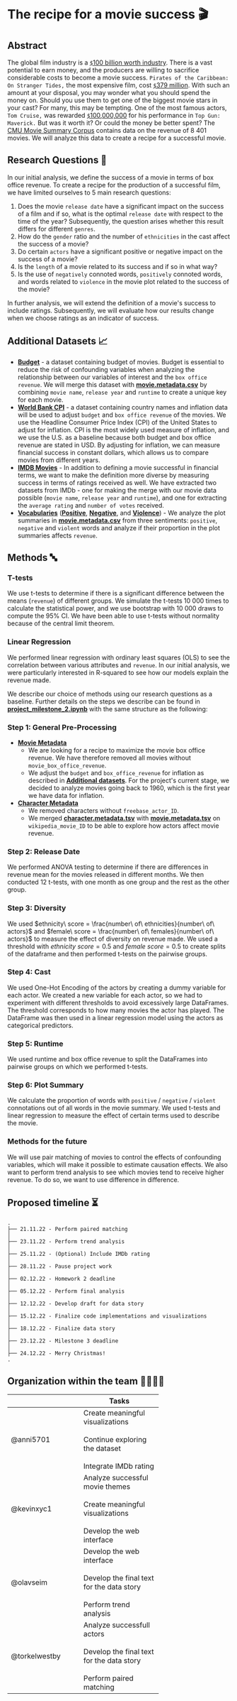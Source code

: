 # The recipe for a movie success 🎬
## Abstract
The global film industry is a [`$`100 billion worth industry](https://en.wikipedia.org/wiki/Film_industry). There is a vast potential to earn money, and the producers are willing to sacrifice considerable costs to become a movie success. `Pirates of the Caribbean: On Stranger Tides,` the most expensive film, cost [`$`379 million](https://en.wikipedia.org/wiki/List_of_most_expensive_films). With such an amount at your disposal, you may wonder what you should spend the money on. Should you use them to get one of the biggest movie stars in your cast? For many, this may be tempting. One of the most famous actors, `Tom Cruise,` was rewarded [`$`100,000,000](https://en.wikipedia.org/wiki/List_of_highest-paid_film_actors) for his performance in `Top Gun: Maverick.` But was it worth it? Or could the money be better spent? The [CMU Movie Summary Corpus](http://www.cs.cmu.edu/~ark/personas/) contains data on the revenue of  8 401 movies. We will analyze this data to create a recipe for a successful movie.

## Research Questions 🔎
In our initial analysis, we define the success of a movie in terms of box office revenue. To create a recipe for the production of a successful film, we have limited ourselves to 5 main research questions:

1. Does the movie `release date` have a significant impact on the success of a film and if so, what is the optimal `release date` with respect to the time of the year? Subsequently, the question arises whether this result differs for different `genres`.
2. How do the `gender` ratio and the number of `ethnicities` in the cast affect the success of a movie?
3. Do certain `actors` have a significant positive or negative impact on the success of a movie?
4. Is the `length` of a movie related to its success and if so in what way?
5. Is the use of `negatively` connoted words, `positively` connoted words, and words related to `violence` in the movie plot related to the success of the movie?

In further analysis, we will extend the definition of a movie's success to include ratings. Subsequently, we will evaluate how our results change when we choose ratings as an indicator of success.


## Additional Datasets 📈
- [**Budget**](https://www.kaggle.com/datasets/rounakbanik/the-movies-dataset?resource=download&select=movies_metadata.csv) - a dataset containing budget of movies. Budget is essential to reduce the risk of confounding variables when analyzing the relationship between our variables of interest and the `box office revenue`. We will merge this dataset with [**movie.metadata.csv**](https://drive.google.com/file/d/18ZLIKZsH41qls54Gy1qSYW1xtovf9Ke9/view?usp=share_link) by combining `movie name`, `release year` and `runtime` to create a unique key for each movie.  
- [**World Bank CPI**](https://data.worldbank.org/indicator/FP.CPI.TOTL.ZG?end=2012&start=1990&view=chart) - a dataset containing country names and inflation data will be used to adjust `budget` and `box office revenue` of the movies. We use the Headline Consumer Price Index (CPI) of the United States to adjust for inflation. CPI is the most widely used measure of inflation, and we use the U.S. as a baseline because both budget and box office revenue are stated in USD. By adjusting for inflation, we can measure financial success in constant dollars, which allows us to compare movies from different years.
- [**IMDB Movies**](https://www.imdb.com/interfaces/) - In addition to defining a movie successful in financial terms, we want to make the definition more diverse by measuring success in terms of ratings received as well. We have extracted two datasets from IMDb - one for making the merge with our movie data possible (`movie name`, `release year` and `runtime`), and one for extracting the `average rating` and `number of votes` received.
- [**Vocabularies**](https://drive.google.com/drive/folders/1-KcpE8cju60CcNXWc_gPZ6x3V8r7T5eH?usp=share_link) ([**Positive**](https://ptrckprry.com/course/ssd/data/positive-words.txt), [**Negative**](https://ptrckprry.com/course/ssd/data/negative-words.txt), and [**Violence**](https://myvocabulary.com/word-list/violence-vocabulary/)) - We analyze the plot summaries in [**movie.metadata.csv**](https://drive.google.com/file/d/18ZLIKZsH41qls54Gy1qSYW1xtovf9Ke9/view?usp=share_link) from three sentiments: `positive`, `negative` and `violent` words and analyze if their proportion in the plot summaries affects `revenue`. 


## Methods 🔤

### T-tests
We use t-tests to determine if there is a significant difference between the means (`revenue`) of different groups. We simulate the t-tests 10 000 times to calculate the statistical power, and we use bootstrap with 10 000 draws to compute the 95% CI. We have been able to use t-tests without normality because of the central limit theorem. 

### Linear Regression
We performed linear regression with ordinary least squares (OLS) to see the correlation between various attributes and `revenue`. In our initial analysis, we were particularly interested in R-squared to see how our models explain the revenue made.

We describe our choice of methods using our research questions as a baseline. Further details on the steps we describe can be found in [**project_milestone_2.ipynb**](https://github.com/epfl-ada/ada-2022-project-teambadass) with the same structure as the following:

### Step 1: General Pre-Processing
- [**Movie Metadata**](https://drive.google.com/file/d/18ZLIKZsH41qls54Gy1qSYW1xtovf9Ke9/view?usp=share_link)
  - We are looking for a recipe to maximize the movie box office revenue. We have therefore removed all movies without `movie_box_office_revenue`.
  -  We adjust the `budget` and `box_office_revenue` for inflation as described in [**Additional datasets**](https://github.com/epfl-ada/ada-2022-project-teambadass/blob/main/README.md). For the project's current stage, we decided to analyze movies going back to 1960, which is the first year we have data for inflation. 
- [**Character Metadata**](https://drive.google.com/file/d/1b3_Jn3bBJl6prrtPagU-Yol-ijFMod2u/view?usp=share_link)
  - We removed characters without `freebase_actor_ID`.
  - We merged [**character.metadata.tsv**](https://drive.google.com/file/d/1b3_Jn3bBJl6prrtPagU-Yol-ijFMod2u/view?usp=share_link) with [**movie.metadata.tsv**](https://drive.google.com/file/d/18ZLIKZsH41qls54Gy1qSYW1xtovf9Ke9/view?usp=share_link) on `wikipedia_movie_ID` to be able to explore how actors affect movie revenue.

### Step 2: Release Date
We performed ANOVA testing to determine if there are differences in revenue mean for the movies released in different months. We then conducted 12 t-tests, with one month as one group and the rest as the other group. 

### Step 3: Diversity
We used $ethnicity\ score = \frac{number\ of\ ethnicities}{number\ of\ actors}$ and $female\ score = \frac{number\ of\ females}{number\ of\ actors}$ to measure the effect of diversity on revenue made. We used a threshold with $ethnicity\ score = 0.5$ and $female\ score = 0.5$ to create splits of the dataframe and then performed t-tests on the pairwise groups. 

### Step 4: Cast
We used One-Hot Encoding of the actors by creating a dummy variable for each actor. We created a new variable for each actor, so we had to experiment with different thresholds to avoid excessively large DataFrames. The threshold corresponds to how many movies the actor has played.
The DataFrame was then used in a linear regression model using the actors as categorical predictors. 

### Step 5: Runtime
We used runtime and box office revenue to split the DataFrames into pairwise groups on which we performed t-tests. 

### Step 6: Plot Summary
We calculate the proportion of words with `positive` / `negative` / `violent` connotations out of all words in the movie summary. We used t-tests and linear regression to measure the effect of certain terms used to describe the movie.

### Methods for the future
We will use pair matching of movies to control the effects of confounding variables, which will make it possible to estimate causation effects. We also want to perform trend analysis to see which movies tend to receive higher revenue. To do so, we want to use difference in difference. 
 


## Proposed timeline ⏳
```
.
├── 21.11.22 - Perform paired matching
│  
├── 23.11.22 - Perform trend analysis
│  
├── 25.11.22 - (Optional) Include IMDb rating
│  
├── 28.11.22 - Pause project work
│  
├── 02.12.22 - Homework 2 deadline
│    
├── 05.12.22 - Perform final analysis
│  
├── 12.12.22 - Develop draft for data story
│  
├── 15.12.22 - Finalize code implementations and visualizations
│  
├── 18.12.22 - Finalize data story
│  
├── 23.12.22 - Milestone 3 deadline
│  
├── 24.12.22 - Merry Christmas!
.

```

## Organization within the team 👨‍👩‍👧‍👧
<table class="tg" style="undefined;table-layout: fixed; width: 342px">
<colgroup>
<col style="width: 164px">
<col style="width: 178px">
</colgroup>
<thead>
  <tr>
    <th class="tg-0lax"></th>
    <th class="tg-0lax">Tasks</th>
  </tr>
</thead>
<tbody>
  <tr>
    <td class="tg-0lax">@anni5701</td>
    <td class="tg-0lax">Create meaningful visualizations<br><br>Continue exploring the dataset<br><br>Integrate IMDb rating</td>
  </tr>
  <tr>
    <td class="tg-0lax">@kevinxyc1</td>
    <td class="tg-0lax">Analyze successful movie themes<br><br>Create meaningful visualizations<br><br>Develop the web interface</td>
  </tr>
  <tr>
    <td class="tg-0lax">@olavseim</td>
    <td class="tg-0lax">Develop the web interface<br><br>Develop the final text for the data story<br><br>Perform trend analysis</td>
  </tr>
  <tr>
    <td class="tg-0lax">@torkelwestby</td>
    <td class="tg-0lax">Analyze successfull actors<br><br>Develop the final text for the data story<br><br>Perform paired matching</td>
  </tr>
</tbody>
</table>
